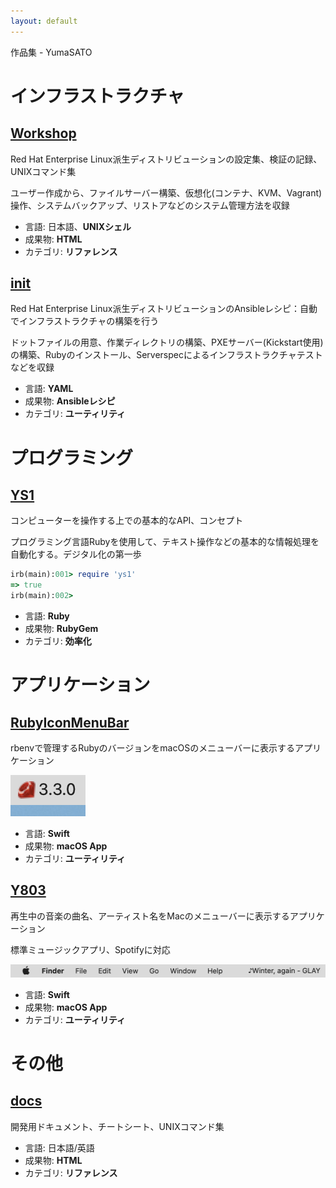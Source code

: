 ```yaml
---
layout: default
---
```


作品集 - YumaSATO

# インフラストラクチャ

## [Workshop](https://yumayx.github.io/Workshop/)

Red Hat Enterprise Linux派生ディストリビューションの設定集、検証の記録、UNIXコマンド集

ユーザー作成から、ファイルサーバー構築、仮想化(コンテナ、KVM、Vagrant)操作、システムバックアップ、リストアなどのシステム管理方法を収録

- 言語: 日本語、**UNIXシェル**
- 成果物: **HTML**
- カテゴリ: **リファレンス**

## [init](https://github.com/YumaYX/init)

Red Hat Enterprise Linux派生ディストリビューションのAnsibleレシピ：自動でインフラストラクチャの構築を行う

ドットファイルの用意、作業ディレクトリの構築、PXEサーバー(Kickstart使用)の構築、Rubyのインストール、Serverspecによるインフラストラクチャテストなどを収録

- 言語: **YAML**
- 成果物: **Ansibleレシピ**
- カテゴリ: **ユーティリティ**

# プログラミング

## [YS1](https://yumayx.github.io/YS1/)

コンピューターを操作する上での基本的なAPI、コンセプト

プログラミング言語Rubyを使用して、テキスト操作などの基本的な情報処理を自動化する。デジタル化の第一歩

```ruby
irb(main):001> require 'ys1'
=> true
irb(main):002> 
```

- 言語: **Ruby**
- 成果物: **RubyGem**
- カテゴリ: **効率化**

# アプリケーション

## [RubyIconMenuBar](https://github.com/YumaYX/RubyIconMenuBar)

rbenvで管理するRubyのバージョンをmacOSのメニューバーに表示するアプリケーション

![RubyIconMenuBar](https://github.com/YumaYX/RubyIconMenuBar/blob/main/sample.png?raw=true)

- 言語: **Swift**
- 成果物: **macOS App**
- カテゴリ: **ユーティリティ**

## [Y803](https://github.com/YumaYX/Y803)

再生中の音楽の曲名、アーティスト名をMacのメニューバーに表示するアプリケーション

標準ミュージックアプリ、Spotifyに対応

![Y803](https://github.com/YumaYX/Y803/blob/main/image/ScreenShot.png?raw=true)

- 言語: **Swift**
- 成果物: **macOS App**
- カテゴリ: **ユーティリティ**

# その他

## [docs](https://yumayx.github.io/docs/)

開発用ドキュメント、チートシート、UNIXコマンド集

- 言語: 日本語/英語
- 成果物: **HTML**
- カテゴリ: **リファレンス**
